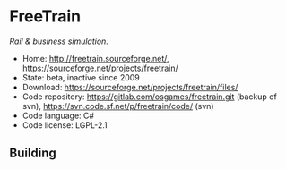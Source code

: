 # FreeTrain

_Rail & business simulation._

- Home: http://freetrain.sourceforge.net/, https://sourceforge.net/projects/freetrain/
- State: beta, inactive since 2009
- Download: https://sourceforge.net/projects/freetrain/files/
- Code repository: https://gitlab.com/osgames/freetrain.git (backup of svn), https://svn.code.sf.net/p/freetrain/code/ (svn)
- Code language: C#
- Code license: LGPL-2.1

## Building

